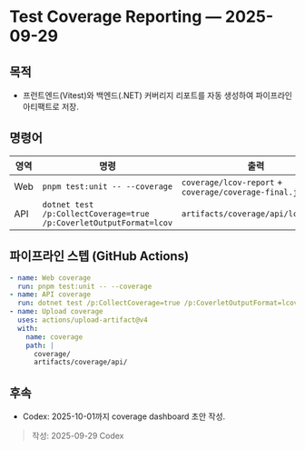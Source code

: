 # Test Coverage Reporting — 2025-09-29

## 목적
- 프런트엔드(Vitest)와 백엔드(.NET) 커버리지 리포트를 자동 생성하여 파이프라인 아티팩트로 저장.

## 명령어
| 영역 | 명령 | 출력 |
| --- | --- | --- |
| Web | `pnpm test:unit -- --coverage` | `coverage/lcov-report` + `coverage/coverage-final.json` |
| API | `dotnet test /p:CollectCoverage=true /p:CoverletOutputFormat=lcov` | `artifacts/coverage/api/lcov.info` |

## 파이프라인 스텝 (GitHub Actions)
```yaml
- name: Web coverage
  run: pnpm test:unit -- --coverage
- name: API coverage
  run: dotnet test /p:CollectCoverage=true /p:CoverletOutputFormat=lcov
- name: Upload coverage
  uses: actions/upload-artifact@v4
  with:
    name: coverage
    path: |
      coverage/
      artifacts/coverage/api/
```

## 후속
- Codex: 2025-10-01까지 coverage dashboard 초안 작성.

> 작성: 2025-09-29 Codex
